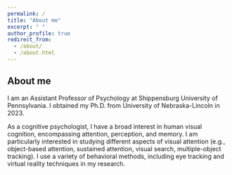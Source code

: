 ```yaml
---
permalink: /
title: "About me"
excerpt: " "
author_profile: true
redirect_from: 
  - /about/
  - /about.html
---
```

## About me
I am an Assistant Professor of Psychology at Shippensburg University of Pennsylvania. I obtained my Ph.D. from University of Nebraska-Lincoln in 2023. 

As a cognitive psychologist, I have a broad interest in human visual cognition, encompassing attention, perception, and memory. I am particularly interested in studying different aspects of visual attention (e.g., object-based attention, sustained attention, visual search, multiple-object tracking). I use a variety of behavioral methods, including eye tracking and virtual reality techniques in my research. 


